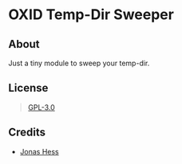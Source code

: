 OXID Temp-Dir Sweeper
====================


About
-----

Just a tiny module to sweep your temp-dir.

License
-------

> [GPL-3.0](https://github.com/OXIDprojects/oxid-module-skeleton/blob/v6_module/LICENSE)


Credits
------

* [Jonas Hess](https://github.com/re4jh)
